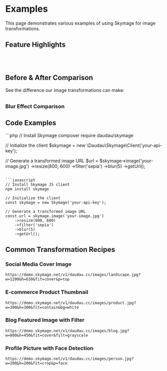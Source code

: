 # Examples

This page demonstrates various examples of using Skymage for image transformations.

## Feature Highlights

<div style="display: grid; grid-template-columns: repeat(auto-fill, minmax(280px, 1fr)); gap: 1.5rem; margin: 2rem 0;">
  <FeatureCard
    title="Lightning Fast"
    description="Skymage is optimized for speed, processing images in milliseconds."
    icon="⚡"
    link="/index.md" />

  <FeatureCard
    title="Simple API"
    description="Transform images with simple URL parameters. No complex configurations needed."
    icon="🔧"
    link="/index.md" />

  <FeatureCard
    title="Advanced Filters"
    description="Apply professional-grade filters to create stunning visual effects."
    icon="🎨"
    link="/filters.md" />

  <FeatureCard
    title="Responsive Images"
    description="Generate perfectly sized images for any device or display."
    icon="📱"
    link="/resizing.md" />
</div>

## Before & After Comparison

See the difference our image transformations can make:

<ImageCompare
  beforeImage="https://demo.skymage.net/v1/daudau.cc/images/crab.png"
  afterImage="https://demo.skymage.net/v1/daudau.cc/images/crab.png?filt=sepia&con=20"
  beforeLabel="Original Image"
  afterLabel="With Sepia Filter"
  initialPosition="50" />

<!-- Add more examples to showcase different transformations -->

<div style="margin-top: 2rem;">
  <h3>Blur Effect Comparison</h3>
  <ImageCompare
    beforeImage="https://demo.skymage.net/v1/daudau.cc/images/crab.png"
    afterImage="https://demo.skymage.net/v1/daudau.cc/images/crab.png?blur=10"
    beforeLabel="Original Image"
    afterLabel="With Blur Effect"
    initialPosition="50" />
</div>

## Code Examples

<CodeGroup>
```php
// Install Skymage
composer require daudau/skymage

// Initialize the client
$skymage = new \Daudau\Skymage\Client('your-api-key');

// Generate a transformed image URL
$url = $skymage->image('your-image.jpg')
    ->resize(800, 600)
    ->filter('sepia')
    ->blur(5)
    ->getUrl();
```

```javascript
// Install Skymage JS client
npm install skymage

// Initialize the client
const skymage = new Skymage('your-api-key');

// Generate a transformed image URL
const url = skymage.image('your-image.jpg')
    ->resize(800, 600)
    ->filter('sepia')
    ->blur(5)
    ->getUrl();
```
</CodeGroup>

## Common Transformation Recipes

### Social Media Cover Image

```
https://demo.skymage.net/v1/daudau.cc/images/landscape.jpg?w=1200&h=630&fit=cover&p=top
```

### E-commerce Product Thumbnail

```
https://demo.skymage.net/v1/daudau.cc/images/product.jpg?w=300&h=300&fit=contain&bg=white
```

### Blog Featured Image with Filter

```
https://demo.skymage.net/v1/daudau.cc/images/blog.jpg?w=800&h=450&fit=cover&filt=grayscale
```

### Profile Picture with Face Detection

```
https://demo.skymage.net/v1/daudau.cc/images/person.jpg?w=200&h=200&fit=crop&p=face
```
